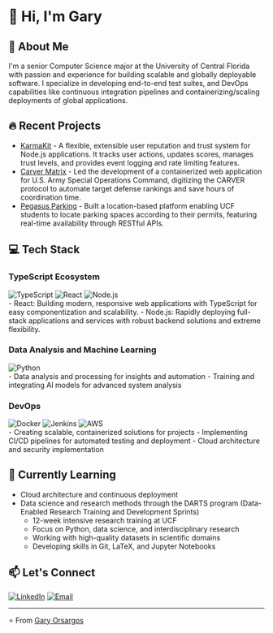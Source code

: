# 👋 Hi, I'm Gary

## 🚀 About Me
I'm a senior Computer Science major at the University of Central Florida with passion and experience for building scalable and globally deployable software. I specialize in developing end-to-end test suites, and DevOps capabilities like continuous integration pipelines and containerizing/scaling deployments of global applications.

## 🔥 Recent Projects
- [KarmaKit](https://github.com/garyorsargos/KarmaKit) - A flexible, extensible user reputation and trust system for Node.js applications. It tracks user actions, updates scores, manages trust levels, and provides event logging and rate limiting features.
- [Carver Matrix](https://github.com/garyorsargos/carver-matrix) - Led the development of a containerized web application for U.S. Army Special Operations Command, digitizing the CARVER protocol to automate target defense rankings and save hours of coordination time.
- [Pegasus Parking](https://github.com/garyorsargos/pegasus-parking) - Built a location-based platform enabling UCF students to locate parking spaces according to their permits, featuring real-time availability through RESTful APIs.

## 💻 Tech Stack

### TypeScript Ecosystem
<div align="left">
  <img src="https://img.shields.io/badge/TypeScript-3178C6?style=for-the-badge&logo=typescript&logoColor=white" alt="TypeScript" />
  <img src="https://img.shields.io/badge/React-20232A?style=for-the-badge&logo=react&logoColor=61DAFB" alt="React" />
  <img src="https://img.shields.io/badge/Node.js-339933?style=for-the-badge&logo=node.js&logoColor=white" alt="Node.js" />
</div>
- React: Building modern, responsive web applications with TypeScript for easy componentization and scalability.
- Node.js: Rapidly deploying full-stack applications and services with robust backend solutions and extreme flexibility.

### Data Analysis and Machine Learning
<div align="left">
  <img src="https://img.shields.io/badge/Python-3776AB?style=for-the-badge&logo=python&logoColor=white" alt="Python" />
</div>
- Data analysis and processing for insights and automation
- Training and integrating AI models for advanced system analysis

### DevOps
<div align="left">
  <img src="https://img.shields.io/badge/Docker-2496ED?style=for-the-badge&logo=docker&logoColor=white" alt="Docker" />
  <img src="https://img.shields.io/badge/Jenkins-D24939?style=for-the-badge&logo=jenkins&logoColor=white" alt="Jenkins" />
  <img src="https://img.shields.io/badge/AWS-232F3E?style=for-the-badge&logo=amazon-aws&logoColor=white" alt="AWS" />
</div>
- Creating scalable, containerized solutions for projects
- Implementing CI/CD pipelines for automated testing and deployment
- Cloud architecture and security implementation

## 🌱 Currently Learning

- Cloud architecture and continuous deployment
- Data science and research methods through the DARTS program (Data-Enabled Research Training and Development Sprints)
  - 12-week intensive research training at UCF
  - Focus on Python, data science, and interdisciplinary research
  - Working with high-quality datasets in scientific domains
  - Developing skills in Git, LaTeX, and Jupyter Notebooks

## 📫 Let's Connect
[![LinkedIn](https://img.shields.io/badge/-LinkedIn-0077B5?style=flat&logo=linkedin&logoColor=white)](https://www.linkedin.com/in/gary-orsargos-316210261/)
[![Email](https://img.shields.io/badge/-Email-D14836?style=flat&logo=gmail&logoColor=white)](mailto:gary.orsargos.iii@gmail.com)

---

⭐️ From [Gary Orsargos](https://garyorsargos.github.io/portfolio/) 
